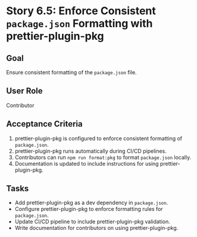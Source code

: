 # Story 6.5: Enforce Consistent `package.json` Formatting with prettier-plugin-pkg

## Goal

Ensure consistent formatting of the `package.json` file.

## User Role

Contributor

## Acceptance Criteria

1. prettier-plugin-pkg is configured to enforce consistent formatting of `package.json`.
2. prettier-plugin-pkg runs automatically during CI/CD pipelines.
3. Contributors can run `npm run format:pkg` to format `package.json` locally.
4. Documentation is updated to include instructions for using prettier-plugin-pkg.

## Tasks

- Add prettier-plugin-pkg as a dev dependency in `package.json`.
- Configure prettier-plugin-pkg to enforce formatting rules for `package.json`.
- Update CI/CD pipeline to include prettier-plugin-pkg validation.
- Write documentation for contributors on using prettier-plugin-pkg.
